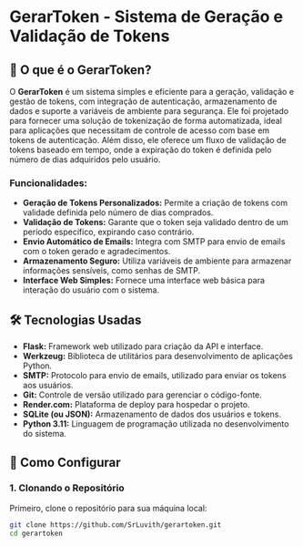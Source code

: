 # GerarToken - Sistema de Geração e Validação de Tokens

## 🚀 O que é o GerarToken?

O **GerarToken** é um sistema simples e eficiente para a geração, validação e gestão de tokens, com integração de autenticação, armazenamento de dados e suporte a variáveis de ambiente para segurança. Ele foi projetado para fornecer uma solução de tokenização de forma automatizada, ideal para aplicações que necessitam de controle de acesso com base em tokens de autenticação. Além disso, ele oferece um fluxo de validação de tokens baseado em tempo, onde a expiração do token é definida pelo número de dias adquiridos pelo usuário.

### Funcionalidades:
- **Geração de Tokens Personalizados:** Permite a criação de tokens com validade definida pelo número de dias comprados.
- **Validação de Tokens:** Garante que o token seja validado dentro de um período específico, expirando caso contrário.
- **Envio Automático de Emails:** Integra com SMTP para envio de emails com o token gerado e agradecimentos.
- **Armazenamento Seguro:** Utiliza variáveis de ambiente para armazenar informações sensíveis, como senhas de SMTP.
- **Interface Web Simples:** Fornece uma interface web básica para interação do usuário com o sistema.

## 🛠 Tecnologias Usadas

- **Flask:** Framework web utilizado para criação da API e interface.
- **Werkzeug:** Biblioteca de utilitários para desenvolvimento de aplicações Python.
- **SMTP:** Protocolo para envio de emails, utilizado para enviar os tokens aos usuários.
- **Git:** Controle de versão utilizado para gerenciar o código-fonte.
- **Render.com:** Plataforma de deploy para hospedar o projeto.
- **SQLite (ou JSON):** Armazenamento de dados dos usuários e tokens.
- **Python 3.11:** Linguagem de programação utilizada no desenvolvimento do sistema.

## 🔧 Como Configurar

### 1. Clonando o Repositório

Primeiro, clone o repositório para sua máquina local:

```bash
git clone https://github.com/SrLuvith/gerartoken.git
cd gerartoken
